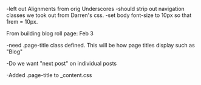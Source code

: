 -left out Alignments from orig Underscores
-should strip out navigation classes we took out from Darren's css.
-set body font-size to 10px so that 1rem = 10px.

From building blog roll page: Feb 3

-need .page-title class defined. This will be how page titles display such as "Blog"

-Do we want "next post" on individual posts

-Added .page-title to _content.css
